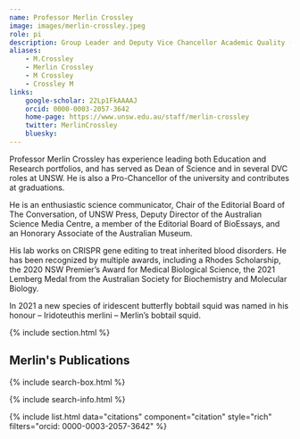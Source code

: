 ```yaml
---
name: Professor Merlin Crossley 
image: images/merlin-crossley.jpeg
role: pi
description: Group Leader and Deputy Vice Chancellor Academic Quality (UNSW Sydney)
aliases:
    - M.Crossley
    - Merlin Crossley
    - M Crossley
    - Crossley M
links:
    google-scholar: 22Lp1FkAAAAJ
    orcid: 0000-0003-2057-3642
    home-page: https://www.unsw.edu.au/staff/merlin-crossley
    twitter: MerlinCrossley
    bluesky: 
---
```


Professor Merlin Crossley has experience leading both Education and Research portfolios, and has served as Dean of Science and in several DVC roles at UNSW. He is also a Pro-Chancellor of the university and contributes at graduations.

He is an enthusiastic science communicator, Chair of the Editorial Board of The Conversation, of UNSW Press, Deputy Director of the Australian Science Media Centre, a member of the Editorial Board of BioEssays, and an Honorary Associate of the Australian Museum.

His lab works on CRISPR gene editing to treat inherited blood disorders. He has been recognized by multiple awards, including a Rhodes Scholarship, the 2020 NSW Premier’s Award for Medical Biological Science, the 2021 Lemberg Medal from the Australian Society for Biochemistry and Molecular Biology.

In 2021 a new species of iridescent butterfly bobtail squid was named in his honour – Iridoteuthis merlini – Merlin’s bobtail squid.

{% include section.html %}
## Merlin's Publications
{% include search-box.html %}

{% include search-info.html %}

{% include list.html data="citations" component="citation" style="rich" filters="orcid: 0000-0003-2057-3642" %}